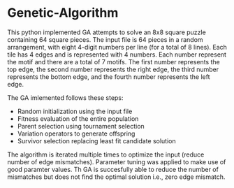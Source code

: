 # Genetic-Algorithm
This python implemented GA attempts to solve an 8x8 square puzzle containing 64 square pieces. The input file is 64 pieces in a random arrangement, with eight 4-digit numbers per line (for a total of 8 lines).
Each tile has 4 edges and is represented with 4 numbers. Each number represent the motif and there are a total of 7 motifs. The first number represents the top edge, the second number represents the right edge, the third number represents the bottom edge, and the fourth number represents the left edge.

The GA imlemented follows these steps:
- Random initialization using the input file
- Fitness evaluation of the entire population
- Parent selection using tournament selection
- Variation operators to generate offspring
- Survivor selection replacing least fit candidate solution

The algorithm is iterated multiple times to optimize the input (reduce number of edge mismatches). Parameter tuning was applied to make use of good paramter values. Th GA is succesfully able to reduce the number of mismatches but does not find the optimal solution i.e., zero edge mismatch.
